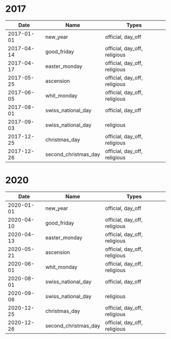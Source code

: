 # 2017

| Date       | Name                 | Types                        |
|------------|----------------------|------------------------------|
| 2017-01-01 | new_year             | official, day_off            |
| 2017-04-14 | good_friday          | official, day_off, religious |
| 2017-04-17 | easter_monday        | official, day_off, religious |
| 2017-05-25 | ascension            | official, day_off, religious |
| 2017-06-05 | whit_monday          | official, day_off, religious |
| 2017-08-01 | swiss_national_day   | official, day_off            |
| 2017-09-03 | swiss_national_day   | religious                    |
| 2017-12-25 | christmas_day        | official, day_off, religious |
| 2017-12-26 | second_christmas_day | official, day_off, religious |

# 2020

| Date       | Name                 | Types                        |
|------------|----------------------|------------------------------|
| 2020-01-01 | new_year             | official, day_off            |
| 2020-04-10 | good_friday          | official, day_off, religious |
| 2020-04-13 | easter_monday        | official, day_off, religious |
| 2020-05-21 | ascension            | official, day_off, religious |
| 2020-06-01 | whit_monday          | official, day_off, religious |
| 2020-08-01 | swiss_national_day   | official, day_off            |
| 2020-09-06 | swiss_national_day   | religious                    |
| 2020-12-25 | christmas_day        | official, day_off, religious |
| 2020-12-26 | second_christmas_day | official, day_off, religious |
